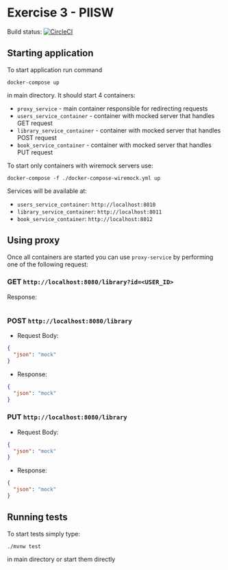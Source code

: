 # Exercise 3 - PIISW

Build status: 
[![CircleCI](https://circleci.com/gh/pietrzakp/PIISW/tree/Lista3.svg?style=svg&circle-token=592904e950e365510a6de46c34bf268b64d1086f)](http://app.circleci.com/pipelines/github/pietrzakp/PIISW/Lista3)

## Starting application
To start application run command
```
docker-compose up
```
in main directory. It should start 4 containers:
- `proxy_service` - main container responsible for redirecting requests
- `users_service_container` - container with mocked server that handles GET request
- `library_service_container` - container with mocked server that handles POST request
- `book_service_container` - container with mocked server that handles PUT request

To start only containers with wiremock servers use:
```
docker-compose -f ./docker-compose-wiremock.yml up
```
Services will be available at:
- `users_service_container`: `http://localhost:8010`
- `library_service_container`: `http://localhost:8011`
- `book_service_container`: `http://localhost:8012`

## Using proxy
Once all containers are started you can use `proxy-service` by performing one of the following request:

### GET `http://localhost:8080/library?id=<USER_ID>`
Response:
```json

```
### POST `http://localhost:8080/library`
* Request Body:
```json
{
  "json": "mock"
}
```
* Response:
```json
{
  "json": "mock"
}
```
### PUT `http://localhost:8080/library`
* Request Body: 
```json
{
  "json": "mock"
}
```
* Response:
```json
{
  "json": "mock"
}
```

## Running tests
To start tests simply type:
```
./mvnw test
```
in main directory or start them directly